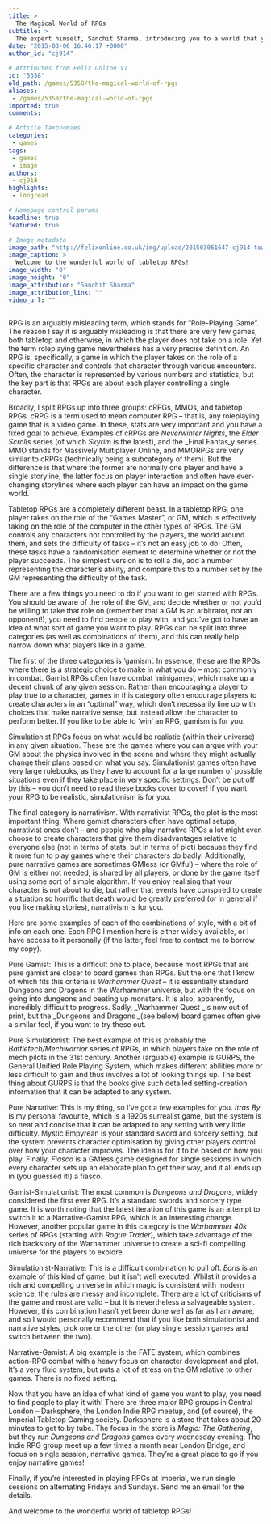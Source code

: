 ```yaml
---
title: >
  The Magical World of RPGs
subtitle: >
  The expert himself, Sanchit Sharma, introducing you to a world that you definitely want to join
date: "2015-03-06 16:46:17 +0000"
author_id: "cj914"

# Attributes from Felix Online V1
id: "5358"
old_path: /games/5358/the-magical-world-of-rpgs
aliases:
 - /games/5358/the-magical-world-of-rpgs
imported: true
comments:

# Article Taxonomies
categories:
 - games
tags:
 - games
 - image
authors:
 - cj914
highlights:
 - longread

# Homepage control params
headline: true
featured: true

# Image metadata
image_path: "http://felixonline.co.uk/img/upload/201503061647-cj914-tower.jpg"
image_caption: >
  Welcome to the wonderful world of tabletop RPGs!
image_width: "0"
image_height: "0"
image_attribution: "Sanchit Sharma"
image_attribution_link: ""
video_url: ""
---
```


RPG is an arguably misleading term, which stands for “Role-Playing Game”. The reason I say it is arguably misleading is that there are very few games, both tabletop and otherwise, in which the player does not take on a role. Yet the term roleplaying game nevertheless has a very precise definition. An RPG is, specifically, a game in which the player takes on the role of a specific character and controls that character through various encounters. Often, the character is represented by various numbers and statistics, but the key part is that RPGs are about each player controlling a single character.

Broadly, I split RPGs up into three groups: cRPGs, MMOs, and tabletop RPGs. cRPG is a term used to mean computer RPG – that is, any roleplaying game that is a video game. In these, stats are very important and you have a fixed goal to achieve. Examples of cRPGs are _Neverwinter Nights_, the _Elder Scrolls_ series (of which _Skyrim_ is the latest), and the _Final Fantas_y series. MMO stands for Massively Multiplayer Online, and MMORPGs are very similar to cRPGs (technically being a subcategory of them). But the difference is that where the former are normally one player and have a single storyline, the latter focus on player interaction and often have ever-changing storylines where each player can have an impact on the game world.

Tabletop RPGs are a completely different beast. In a tabletop RPG, one player takes on the role of the “Games Master”, or GM, which is effectively taking on the role of the computer in the other types of RPGs. The GM controls any characters not controlled by the players, the world around them, and sets the difficulty of tasks – it’s not an easy job to do! Often, these tasks have a randomisation element to determine whether or not the player succeeds. The simplest version is to roll a die, add a number representing the character’s ability, and compare this to a number set by the GM representing the difficulty of the task.

There are a few things you need to do if you want to get started with RPGs. You should be aware of the role of the GM, and decide whether or not you’d be willing to take that role on (remember that a GM is an arbitrator, not an opponent!), you need to find people to play with, and you’ve got to have an idea of what sort of game you want to play. RPGs can be split into three categories (as well as combinations of them), and this can really help narrow down what players like in a game.

The first of the three categories is ‘gamism’. In essence, these are the RPGs where there is a strategic choice to make in what you do – most commonly in combat. Gamist RPGs often have combat ‘minigames’, which make up a decent chunk of any given session. Rather than encouraging a player to play true to a character, games in this category often encourage players to create characters in an “optimal” way, which don’t necessarily line up with choices that make narrative sense, but instead allow the character to perform better. If you like to be able to ‘win’ an RPG, gamism is for you.

Simulationist RPGs focus on what would be realistic (within their universe) in any given situation. These are the games where you can argue with your GM about the physics involved in the scene and where they might actually change their plans based on what you say. Simulationist games often have very large rulebooks, as they have to account for a large number of possible situations even if they take place in very specific settings. Don’t be put off by this – you don’t need to read these books cover to cover! If you want your RPG to be realistic, simulationism is for you.

The final category is narrativism. With narrativist RPGs, the plot is the most important thing. Where gamist characters often have optimal setups, narrativist ones don’t – and people who play narrative RPGs a lot might even choose to create characters that give them disadvantages relative to everyone else (not in terms of stats, but in terms of plot) because they find it more fun to play games where their characters do badly. Additionally, pure narrative games are sometimes GMless (or GMful) – where the role of GM is either not needed, is shared by all players, or done by the game itself using some sort of simple algorithm. If you enjoy realising that your character is not about to die, but rather that events have conspired to create a situation so horrific that death would be greatly preferred (or in general if you like making stories), narrativism is for you.

Here are some examples of each of the combinations of style, with a bit of info on each one. Each RPG I mention here is either widely available, or I have access to it personally (if the latter, feel free to contact me to borrow my copy).

Pure Gamist: This is a difficult one to place, because most RPGs that are pure gamist are closer to board games than RPGs. But the one that I know of which fits this criteria is _Warhammer Quest_ – it is essentially standard Dungeons and Dragons in the Warhammer universe, but with the focus on going into dungeons and beating up monsters. It is also, apparently, incredibly difficult to progress. Sadly, _Warhammer Quest _is now out of print, but the _Dungeons and Dragons _(see below) board games often give a similar feel, if you want to try these out.

Pure Simulationist: The best example of this is probably the _Battletech/Mechwarrior_ series of RPGs, in which players take on the role of mech pilots in the 31st century. Another (arguable) example is GURPS, the General Unified Role Playing System, which makes different abilities more or less difficult to gain and thus involves a lot of looking things up. The best thing about GURPS is that the books give such detailed setting-creation information that it can be adapted to any system.

Pure Narrative: This is my thing, so I’ve got a few examples for you. _Itras By_ is my personal favourite, which is a 1920s surrealist game, but the system is so neat and concise that it can be adapted to any setting with very little difficulty. Mystic Empyrean is your standard sword and sorcery setting, but the system prevents character optimisation by giving other players control over how your character improves. The idea is for it to be based on how you play. Finally, _Fiasco_ is a GMless game designed for single sessions in which every character sets up an elaborate plan to get their way, and it all ends up in (you guessed it!) a fiasco.

Gamist-Simulationist: The most common is _Dungeons and Dragons_, widely considered the first ever RPG. It’s a standard swords and sorcery type game. It is worth noting that the latest iteration of this game is an attempt to switch it to a Narrative-Gamist RPG, which is an interesting change. However, another popular game in this category is the _Warhammer 40k_ series of RPGs (starting with _Rogue Trader_), which take advantage of the rich backstory of the Warhammer universe to create a sci-fi compelling universe for the players to explore.

Simulationist-Narrative: This is a difficult combination to pull off. _Eoris_ is an example of this kind of game, but it isn’t well executed. Whilst it provides a rich and compelling universe in which magic is consistent with modern science, the rules are messy and incomplete. There are a lot of criticisms of the game and most are valid – but it is nevertheless a salvageable system. However, this combination hasn’t yet been done well as far as I am aware, and so I would personally recommend that if you like both simulationist and narrative styles, pick one or the other (or play single session games and switch between the two).

Narrative-Gamist: A big example is the FATE system, which combines action-RPG combat with a heavy focus on character development and plot. It’s a very fluid system, but puts a lot of stress on the GM relative to other games. There is no fixed setting.

Now that you have an idea of what kind of game you want to play, you need to find people to play it with! There are three major RPG groups in Central London – Darksphere, the London Indie RPG meetup, and (of course), the Imperial Tabletop Gaming society. Darksphere is a store that takes about 20 minutes to get to by tube. The focus in the store is _Magic: The Gathering_, but they run _Dungeons and Dragons_ games every wednesday evening. The Indie RPG group meet up a few times a month near London Bridge, and focus on single session, narrative games. They’re a great place to go if you enjoy narrative games!

Finally, if you’re interested in playing RPGs at Imperial, we run single sessions on alternating Fridays and Sundays. Send me an email for the details.

And welcome to the wonderful world of tabletop RPGs!
